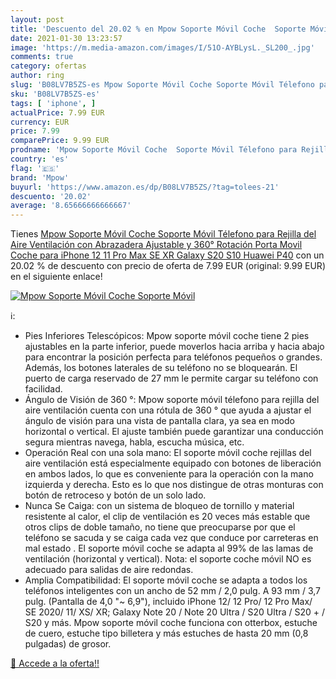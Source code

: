 ```yaml
---
layout: post
title: 'Descuento del 20.02 % en Mpow Soporte Móvil Coche  Soporte Móvil '
date: 2021-01-30 13:23:57
image: 'https://m.media-amazon.com/images/I/51O-AYBLysL._SL200_.jpg'
comments: true
category: ofertas
author: ring
slug: 'B08LV7B5ZS-es Mpow Soporte Móvil Coche Soporte Móvil Télefono para...'
sku: 'B08LV7B5ZS-es'
tags: [ 'iphone', ]
actualPrice: 7.99 EUR
currency: EUR
price: 7.99
comparePrice: 9.99 EUR
prodname: 'Mpow Soporte Móvil Coche  Soporte Móvil Télefono para Rejilla del Aire Ventilación con Abrazadera Ajustable y 360° Rotación  Porta Movil Coche para iPhone 12 11 Pro Max SE XR Galaxy S20 S10 Huawei P40'
country: 'es'
flag: '🇪🇸'
brand: 'Mpow'
buyurl: 'https://www.amazon.es/dp/B08LV7B5ZS/?tag=tolees-21'
descuento: '20.02'
average: '8.65666666666667'
---
```


Tienes [Mpow Soporte Móvil Coche  Soporte Móvil Télefono para Rejilla del Aire Ventilación con Abrazadera Ajustable y 360° Rotación  Porta Movil Coche para iPhone 12 11 Pro Max SE XR Galaxy S20 S10 Huawei P40](https://www.amazon.es/dp/B08LV7B5ZS/?tag=tolees-21) con un 20.02 % de descuento con precio de oferta de 7.99 EUR (original: 9.99 EUR) en el siguiente enlace!

[![Mpow Soporte Móvil Coche  Soporte Móvil ](https://m.media-amazon.com/images/I/51O-AYBLysL._SL200_.jpg)](https://www.amazon.es/dp/B08LV7B5ZS/?tag=tolees-21)

ℹ️:

- Pies Inferiores Telescópicos: Mpow soporte móvil coche tiene 2 pies ajustables en la parte inferior, puede moverlos hacia arriba y hacia abajo para encontrar la posición perfecta para teléfonos pequeños o grandes. Además, los botones laterales de su teléfono no se bloquearán. El puerto de carga reservado de 27 mm le permite cargar su teléfono con facilidad.
- Ángulo de Visión de 360 °: Mpow soporte móvil télefono para rejilla del aire ventilación cuenta con una rótula de 360 ° que ayuda a ajustar el ángulo de visión para una vista de pantalla clara, ya sea en modo horizontal o vertical. El ajuste también puede garantizar una conducción segura mientras navega, habla, escucha música, etc.
- Operación Real con una sola mano: El soporte móvil coche rejillas del aire ventilación está especialmente equipado con botones de liberación en ambos lados, lo que es conveniente para la operación con la mano izquierda y derecha. Esto es lo que nos distingue de otras monturas con botón de retroceso y botón de un solo lado.
- Nunca Se Caiga: con un sistema de bloqueo de tornillo y material resistente al calor, el clip de ventilación es 20 veces más estable que otros clips de doble tamaño, no tiene que preocuparse por que el teléfono se sacuda y se caiga cada vez que conduce por carreteras en mal estado . El soporte móvil coche se adapta al 99% de las lamas de ventilación (horizontal y vertical). Nota: el soporte coche móvil NO es adecuado para salidas de aire redondas.
- Amplia Compatibilidad: El soporte móvil coche se adapta a todos los teléfonos inteligentes con un ancho de 52 mm / 2,0 pulg. A 93 mm / 3,7 pulg. (Pantalla de 4,0 "~ 6,9"), incluido iPhone 12/ 12 Pro/ 12 Pro Max/ SE 2020/ 11/ XS/ XR; Galaxy Note 20 / Note 20 Ultra / S20 Ultra / S20 + / S20 y más. Mpow soporte móvil coche funciona con otterbox, estuche de cuero, estuche tipo billetera y más estuches de hasta 20 mm (0,8 pulgadas) de grosor.

[🛒 Accede a la oferta!!](https://www.amazon.es/dp/B08LV7B5ZS/?tag=tolees-21)
